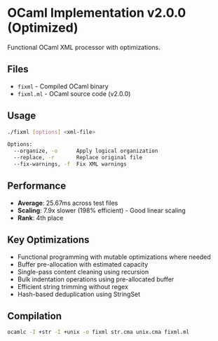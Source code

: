 # OCaml Implementation v2.0.0 (Optimized)

Functional OCaml XML processor with optimizations.

## Files
- `fixml` - Compiled OCaml binary
- `fixml.ml` - OCaml source code (v2.0.0)

## Usage
```bash
./fixml [options] <xml-file>

Options:
  --organize, -o      Apply logical organization
  --replace, -r       Replace original file
  --fix-warnings, -f  Fix XML warnings
```

## Performance
- **Average**: 25.67ms across test files  
- **Scaling**: 7.9x slower (198% efficient) - Good linear scaling
- **Rank**: 4th place

## Key Optimizations
- Functional programming with mutable optimizations where needed
- Buffer pre-allocation with estimated capacity
- Single-pass content cleaning using recursion
- Bulk indentation operations using pre-allocated buffer
- Efficient string trimming without regex
- Hash-based deduplication using StringSet

## Compilation
```bash
ocamlc -I +str -I +unix -o fixml str.cma unix.cma fixml.ml
```